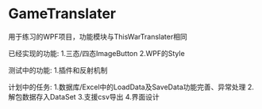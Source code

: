 # GameTranslater
用于练习的WPF项目，功能模块与ThisWarTranslater相同

已经实现的功能:
1.三态/四态ImageButton
2.WPF的Style

测试中的功能:
1.插件和反射机制

计划中的任务:
1.数据库/Excel中的LoadData及SaveData功能完善、异常处理
2.解包数据存入DataSet
3.支援csv导出
4.界面设计
